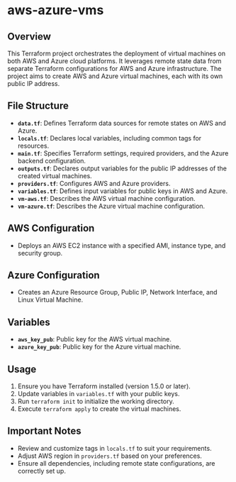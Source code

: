 # aws-azure-vms

## Overview

This Terraform project orchestrates the deployment of virtual machines on both AWS and Azure cloud platforms. It leverages remote state data from separate Terraform configurations for AWS and Azure infrastructure. The project aims to create AWS and Azure virtual machines, each with its own public IP address.

## File Structure

- **`data.tf`**: Defines Terraform data sources for remote states on AWS and Azure.
- **`locals.tf`**: Declares local variables, including common tags for resources.
- **`main.tf`**: Specifies Terraform settings, required providers, and the Azure backend configuration.
- **`outputs.tf`**: Declares output variables for the public IP addresses of the created virtual machines.
- **`providers.tf`**: Configures AWS and Azure providers.
- **`variables.tf`**: Defines input variables for public keys in AWS and Azure.
- **`vm-aws.tf`**: Describes the AWS virtual machine configuration.
- **`vm-azure.tf`**: Describes the Azure virtual machine configuration.

## AWS Configuration

- Deploys an AWS EC2 instance with a specified AMI, instance type, and security group.

## Azure Configuration

- Creates an Azure Resource Group, Public IP, Network Interface, and Linux Virtual Machine.

## Variables

- **`aws_key_pub`**: Public key for the AWS virtual machine.
- **`azure_key_pub`**: Public key for the Azure virtual machine.

## Usage

1. Ensure you have Terraform installed (version 1.5.0 or later).
2. Update variables in `variables.tf` with your public keys.
3. Run `terraform init` to initialize the working directory.
4. Execute `terraform apply` to create the virtual machines.

## Important Notes

- Review and customize tags in `locals.tf` to suit your requirements.
- Adjust AWS region in `providers.tf` based on your preferences.
- Ensure all dependencies, including remote state configurations, are correctly set up.